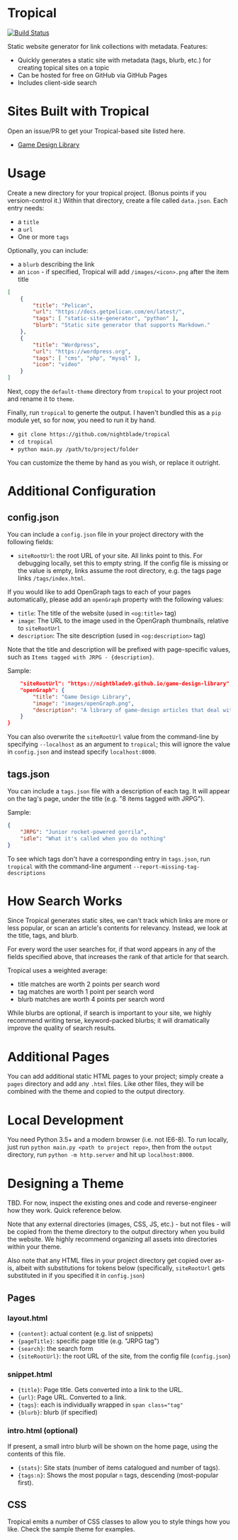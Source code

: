 # Tropical

[![Build Status](https://travis-ci.com/nightblade9/tropical.svg?branch=main)](https://travis-ci.com/nightblade9/tropical)

Static website generator for link collections with metadata. Features:

- Quickly generates a static site with metadata (tags, blurb, etc.) for creating topical sites on a topic
- Can be hosted for free on GitHub via GitHub Pages
- Includes client-side search

# Sites Built with Tropical

Open an issue/PR to get your Tropical-based site listed here.
 
- [Game Design Library](https://nightblade9.github.io/game-design-library)

# Usage

Create a new directory for your tropical project. (Bonus points if you version-control it.) Within that directory, create a file called `data.json`. Each entry needs:

- a `title`
- a `url`
- One or more `tags`

Optionally, you can include:
- a `blurb` describing the link
- an `icon` - if specified, Tropical will add `/images/<icon>.png` after the item title 

```json
[
    {
        "title": "Pelican",
        "url": "https://docs.getpelican.com/en/latest/",
        "tags": [ "static-site-generator", "python" ],
        "blurb": "Static site generator that supports Markdown."
    },
    {
        "title": "Wordpress",
        "url": "https://wordpress.org",
        "tags": [ "cms", "php", "mysql" ],
        "icon": "video"
    }
]
```

Next, copy the `default-theme` directory from `tropical` to your project root and rename it to `theme`.

Finally, run `tropical` to generte the output.  I haven't bundled this as a `pip` module yet, so for now, you need to run it by hand.

- `git clone https://github.com/nightblade/tropical`
- `cd tropical`
- `python main.py /path/to/project/folder`

You can customize the theme by hand as you wish, or replace it outright.

# Additional Configuration

## config.json

You can include a `config.json` file in your project directory with the following fields:

- `siteRootUrl`: the root URL of your site. All links point to this. For debugging locally, set this to empty string. If the config file is missing or the value is empty, links assume the root directory, e.g. the tags page links `/tags/index.html`.

If you would like to add OpenGraph tags to each of your pages automatically, please add an `openGraph` property with the following values:

- `title`: The title of the website (used in `<og:title>` tag)
- `image`: The URL to the image used in the OpenGraph thumbnails, relative to `siteRootUrl`
- `description`: The site description (used in `<og:description>` tag)

Note that the title and description will be prefixed with page-specific values, such as `Items tagged with JRPG - {description}`.

Sample:

```json
    "siteRootUrl": "https://nightblade9.github.io/game-design-library",
    "openGraph": {
        "title": "Game Design Library",
        "image": "images/openGraph.png",
        "description": "A library of game-design articles that deal with topics like lives, balancing difficulty, perfecting your core loop, loot-boxes, and player experience"
    }
}
```

You can also overwrite the `siteRootUrl` value from the command-line by specifying `--localhost` as an argument to `tropical`; this will ignore the value in `config.json` and instead specify `localhost:8000`.

## tags.json

You can include a `tags.json` file with a description of each tag. It will appear on the tag's page, under the title (e.g. "8 items tagged with JRPG").

Sample:

```json
{
    "JRPG": "Junior rocket-powered gorrila",
    "idle": "What it's called when you do nothing"
}
```

To see which tags don't have a corresponding entry in `tags.json`, run `tropical` with the command-line argument `--report-missing-tag-descriptions`

# How Search Works

Since Tropical generates static sites, we can't track which links are more or less popular, or scan an article's contents for relevancy. Instead, we look at the title, tags, and blurb. 

For every word the user searches for, if that word appears in any of the fields specified above, that increases the rank of that article for that search.

Tropical uses a weighted average:
- title matches are worth 2 points per search word
- tag matches are worth 1 point per search word
- blurb matches are worth 4 points per search word

While blurbs are optional, if search is important to your site, we highly recommend writing terse, keyword-packed blurbs; it will dramatically improve the quality of search results.

# Additional Pages

You can add additional static HTML pages to your project; simply create a `pages` directory and add any `.html` files. Like other files, they will be combined with the theme and copied to the output directory.

# Local Development

You need Python 3.5+ and a modern browser (i.e. not IE6-8). To run locally, just run `python main.py <path to project repo>`, then from the `output` directory, run `python -m http.server` and hit up `localhost:8000`.

# Designing a Theme

TBD. For now, inspect the existing ones and code and reverse-engineer how they work. Quick reference below.

Note that any external directories (images, CSS, JS, etc.) - but not files - will be copied from the theme directory to the output directory when you build the website. We highly recommend organizing all assets into directories within your theme.

Also note that any HTML files in your project directory get copied over as-is, albeit with substitutions for tokens below (specifically, `siteRootUrl` gets substituted in if you specified it in `config.json`)

## Pages

### layout.html

- `{content}`: actual content (e.g. list of snippets)
- `{pageTitle}`: specific page title (e.g. "JRPG tag")
- `{search}`: the search form
- `{siteRootUrl}`: the root URL of the site, from the config file (`config.json`)

### snippet.html

- `{title}`: Page title. Gets converted into a link to the URL.
- `{url}`: Page URL. Converted to a link.
- `{tags}`: each is individually wrapped in `span class="tag"`
- `{blurb}`: blurb (if specified)

### intro.html (optional)

If present, a small intro blurb will be shown on the home page, using the contents of this file. 

- `{stats}`: Site stats (number of items catalogued and number of tags).
- `{tags:n}`: Shows the most popular `n` tags, descending (most-popular first).

## CSS

Tropical emits a number of CSS classes to allow you to style things how you like. Check the sample theme for examples.